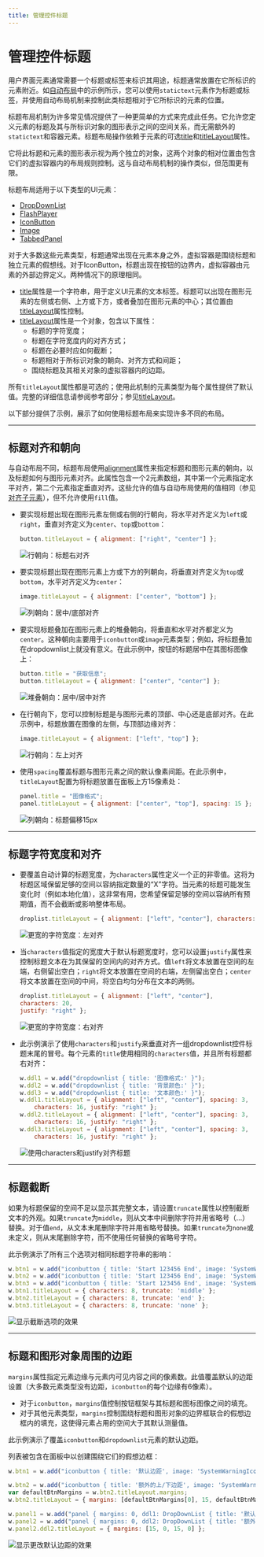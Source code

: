 ```yaml
---
title: 管理控件标题
---
```

# 管理控件标题

用户界面元素通常需要一个标题或标签来标识其用途，标题通常放置在它所标识的元素附近。如[自动布局](../automatic-layout)中的示例所示，您可以使用`statictext`元素作为标题或标签，并使用自动布局机制来控制此类标题相对于它所标识的元素的位置。

标题布局机制为许多常见情况提供了一种更简单的方式来完成此任务。它允许您定义元素的标题及其与所标识对象的图形表示之间的空间关系，而无需额外的`statictext`和容器元素。标题布局操作依赖于元素的可选[title](../control-objects#title)和[titleLayout](../control-objects#titlelayout)属性。

它将此标题和元素的图形表示视为两个独立的对象，这两个对象的相对位置由包含它们的虚拟容器内的布局规则控制。这与自动布局机制的操作类似，但范围更有限。

标题布局适用于以下类型的UI元素：

- [DropDownList](../control-objects#dropdownlist)
- [FlashPlayer](../control-objects#flashplayer)
- [IconButton](../types-of-controls#iconbutton)
- [Image](../types-of-controls#image)
- [TabbedPanel](../control-objects#tabbedpanel)

对于大多数这些元素类型，标题通常出现在元素本身之外，虚拟容器是围绕标题和独立元素的假想线。对于IconButton，标题出现在按钮的边界内，虚拟容器由元素的外部边界定义。两种情况下的原理相同。

- [title](../control-objects#title)属性是一个字符串，用于定义UI元素的文本标签。标题可以出现在图形元素的左侧或右侧、上方或下方，或者叠加在图形元素的中心；其位置由[titleLayout](../control-objects#titlelayout)属性控制。
- [titleLayout](../control-objects#titlelayout)属性是一个对象，包含以下属性：
  - 标题的字符宽度；
  - 标题在字符宽度内的对齐方式；
  - 标题在必要时应如何截断；
  - 标题相对于所标识对象的朝向、对齐方式和间距；
  - 围绕标题及其相关对象的虚拟容器内的边距。

所有`titleLayout`属性都是可选的；使用此机制的元素类型为每个属性提供了默认值。完整的详细信息请参阅参考部分；参见[titleLayout](../control-objects#titlelayout)。

以下部分提供了示例，展示了如何使用标题布局来实现许多不同的布局。

---

## 标题对齐和朝向

与自动布局不同，标题布局使用[alignment](../control-objects#alignment)属性来指定标题和图形元素的朝向，以及标题如何与图形元素对齐。此属性包含一个2元素数组，其中第一个元素指定水平对齐，第二个元素指定垂直对齐。这些允许的值与自动布局使用的值相同（参见[对齐子元素](../automatic-layout#aligning-children)），但不允许使用`fill`值。

- 要实现标题出现在图形元素左侧或右侧的行朝向，将水平对齐定义为`left`或`right`，垂直对齐定义为`center`、`top`或`bottom`：

   ```javascript
   button.titleLayout = { alignment: ["right", "center"] };
   ```

   ![行朝向：标题右对齐](./_static/04_user-interface-tools_managing-control-titles_title-alignment_row.jpg)
- 要实现标题出现在图形元素上方或下方的列朝向，将垂直对齐定义为`top`或`bottom`，水平对齐定义为`center`：

   ```javascript
   image.titleLayout = { alignment: ["center", "bottom"] };
   ```

   ![列朝向：居中/底部对齐](./_static/04_user-interface-tools_managing-control-titles_title-alignment_column.jpg)
- 要实现标题叠加在图形元素上的堆叠朝向，将垂直和水平对齐都定义为`center`。这种朝向主要用于`iconbutton`或`image`元素类型；例如，将标题叠加在dropdownlist上就没有意义。在此示例中，按钮的标题居中在其图标图像上：

   ```javascript
   button.title = "获取信息";
   button.titleLayout = { alignment: ["center", "center"] };
   ```

   ![堆叠朝向：居中/居中对齐](./_static/04_user-interface-tools_managing-control-titles_title-alignment_stack.jpg)
- 在行朝向下，您可以控制标题是与图形元素的顶部、中心还是底部对齐。在此示例中，标题放置在图像的左侧，与顶部边缘对齐：

   ```javascript
   image.titleLayout = { alignment: ["left", "top"] };
   ```

   ![行朝向：左上对齐](./_static/04_user-interface-tools_managing-control-titles_title-alignment_row-top-left.jpg)
- 使用`spacing`覆盖标题与图形元素之间的默认像素间距。在此示例中，`titleLayout`配置为将标题放置在面板上方15像素处：

   ```javascript
   panel.title = "图像格式";
   panel.titleLayout = { alignment: ["center", "top"], spacing: 15 };
   ```

   ![列朝向：标题偏移15px](./_static/04_user-interface-tools_managing-control-titles_title-alignment_column-offset.jpg)

---

## 标题字符宽度和对齐

- 要覆盖自动计算的标题宽度，为`characters`属性定义一个正的非零值。这将为标题区域保留足够的空间以容纳指定数量的“X”字符。当元素的标题可能发生变化时（例如本地化值），这非常有用，您希望保留足够的空间以容纳所有预期值，而不会截断或影响整体布局。

   ```javascript
   droplist.titleLayout = { alignment: ["left", "center"], characters: 20 };
   ```

   ![更宽的字符宽度：左对齐](./_static/04_user-interface-tools_managing-control-titles_title-width-justification_left-justified.jpg)
- 当`characters`值指定的宽度大于默认标题宽度时，您可以设置`justify`属性来控制标题文本在为其保留的空间内的对齐方式。值`left`将文本放置在空间的左端，右侧留出空白；`right`将文本放置在空间的右端，左侧留出空白；`center`将文本放置在空间的中间，将空白均匀分布在文本的两侧。

   ```javascript
   droplist.titleLayout = { alignment: ["left", "center"],
   characters: 20,
   justify: "right" };
   ```

   ![更宽的字符宽度：右对齐](./_static/04_user-interface-tools_managing-control-titles_title-width-justification_right-justified.jpg)
- 此示例演示了使用`characters`和`justify`来垂直对齐一组dropdownlist控件标题末尾的冒号。每个元素的`title`使用相同的`characters`值，并且所有标题都右对齐：

   ```javascript
   w.ddl1 = w.add("dropdownlist { title: '图像格式:' }");
   w.ddl2 = w.add("dropdownlist { title: '背景颜色:' }");
   w.ddl3 = w.add("dropdownlist { title: '文本颜色:' }");
   w.ddl1.titleLayout = { alignment: ["left", "center"], spacing: 3,
       characters: 16, justify: "right" };
   w.ddl2.titleLayout = { alignment: ["left", "center"], spacing: 3,
       characters: 16, justify: "right" };
   w.ddl3.titleLayout = { alignment: ["left", "center"], spacing: 3,
       characters: 16, justify: "right" };
   ```

   ![使用characters和justify对齐标题](./_static/04_user-interface-tools_managing-control-titles_title-width-justification_align-titles.jpg)

---

## 标题截断

如果为标题保留的空间不足以显示其完整文本，请设置`truncate`属性以控制截断文本的外观。如果`truncate`为`middle`，则从文本中间删除字符并用省略号（...）替换。对于值`end`，从文本末尾删除字符并用省略号替换。如果`truncate`为`none`或未定义，则从末尾删除字符，而不使用任何替换的省略号字符。

此示例演示了所有三个选项对相同标题字符串的影响：

```javascript
w.btn1 = w.add("iconbutton { title: 'Start 123456 End', image: 'SystemWarningIcon' }");
w.btn2 = w.add("iconbutton { title: 'Start 123456 End', image: 'SystemWarningIcon' }");
w.btn3 = w.add("iconbutton { title: 'Start 123456 End', image: 'SystemWarningIcon' }");
w.btn1.titleLayout = { characters: 8, truncate: 'middle' };
w.btn2.titleLayout = { characters: 8, truncate: 'end' };
w.btn3.titleLayout = { characters: 8, truncate: 'none' };
```

![显示截断选项的效果](./_static/04_user-interface-tools_managing-control-titles_title-truncation.jpg)

---

## 标题和图形对象周围的边距

`margins`属性指定元素边缘与元素内可见内容之间的像素数。此值覆盖默认的边距设置（大多数元素类型没有边距，`iconbutton`的每个边缘有6像素）。

- 对于`iconbutton`，`margins`值控制按钮框架与其标题和图标图像之间的填充。
- 对于其他元素类型，`margins`控制围绕标题和图形对象的边界框联合的假想边框内的填充，这使得元素占用的空间大于其默认测量值。

此示例演示了覆盖`iconbutton`和`dropdownlist`元素的默认边距。

列表被包含在面板中以创建围绕它们的假想边框：

```javascript
w.btn1 = w.add("iconbutton { title: '默认边距', image: 'SystemWarningIcon' }");

w.btn2 = w.add("iconbutton { title: '额外的上/下边距', image: 'SystemWarningIcon' }");
var defaultBtnMargins = w.btn2.titleLayout.margins;
w.btn2.titleLayout = { margins: [defaultBtnMargins[0], 15, defaultBtnMargins[2], 15] };

w.panel1 = w.add("panel { margins: 0, ddl1: DropDownList { title: '默认边距' } }");
w.panel2 = w.add("panel { margins: 0, ddl2: DropDownList { title: '额外的左/右边距' } }");
w.panel2.ddl2.titleLayout = { margins: [15, 0, 15, 0] };
```

![显示更改默认边距的效果](./_static/04_user-interface-tools_managing-control-titles_margins-around-title.jpg)
